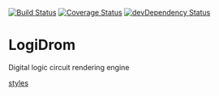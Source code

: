 [![Build Status](https://travis-ci.org/drom/logidrom.svg?branch=master)](https://travis-ci.org/drom/logidrom)
[![Coverage Status](https://coveralls.io/repos/drom/logidrom/badge.svg?branch=master&service=github)](https://coveralls.io/github/drom/logidrom?branch=master)
[![devDependency Status](https://david-dm.org/drom/logidrom/dev-status.svg)](https://david-dm.org/drom/logidrom#info=devDependencies)

# LogiDrom

Digital logic circuit rendering engine

[styles](ref/styles.md)
